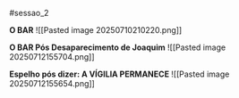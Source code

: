 #sessao_2

**O BAR**
![[Pasted image 20250710210220.png]]

**O BAR Pós Desaparecimento de Joaquim**
![[Pasted image 20250712155704.png]]

**Espelho pós dizer: A VÍGILIA PERMANECE**
![[Pasted image 20250712155654.png]]
